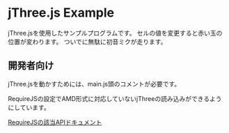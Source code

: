 jThree.js Example
====

jThree.jsを使用したサンプルプログラムです。
セルの値を変更すると赤い玉の位置が変わります。
ついでに無駄に初音ミクが走ります。

## 開発者向け

jThree.jsを動かすためには、main.js頭のコメントが必要です。

RequireJSの設定でAMD形式に対応していないjThreeの読み込みができるようにしています。

[RequireJSの該当APIドキュメント](http://requirejs.org/docs/api.html#config-shim)
